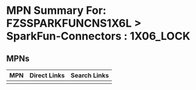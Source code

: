 



# MPN Summary For: FZSSPARKFUNCNS1X6L > SparkFun-Connectors : 1X06_LOCK

## MPNs
  

|MPN|Direct Links|Search Links|
| :--- | :--- | :--- |
||||
